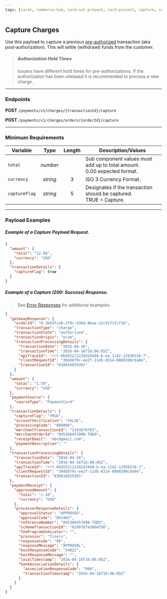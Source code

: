 ```yaml
---
tags: [carat, commerce-hub, card-not-present, card-present, capture, settle, charges]
---
```


## Capture Charges

Use this payload to capture a previous [pre-authorized](url) transaction (aka post-authorization). This will settle (withdrawl) funds from the customer.

<!-- theme: warning -->

> ##### Authorization Hold Times
>
> Issuers have different hold times for pre-authorizations. If the authorization has been released it is recommended to process a new charge.

---

### Endpoints

**POST** `/payments/v1/charges/{transactionId}/capture`

**POST** `/payments/v1/charges/orders/{orderId}/capture`

---

### Minimum Requirements

| Variable | Type | Length | Description/Values |
| -------- | :--: | :------------: | ------------------ |
| `total` | *number* |  | Sub component values must add up to total amount.<br/>0.00 expected format. |
| `currency` | *string* | 3 | ISO 3 Currency Format. |
| `captureFlag` | *string* | 5 | Designates if the transaction should be captured.<br/>TRUE = Capture. |

---

### Payload Examples

<!--
type: tab
title: Request
-->

##### Example of a Capture Payload Request.

```json
{
  "amount": {
    "total": "12.04",
    "currency": "USD"
  },
  "transactionDetails": {
    "captureFlag": true
  }
}
```

<!--
type: tab
title: Response
-->

##### Example of a Capture (200: Success) Response.

<!-- theme: info -->

> See [Error Responses](url) for additional examples.

```json
{
  "gatewayResponse": {
    "orderId": "R-3b83fca8-2f9c-4364-86ae-12c91f1fcf16",
    "transactionType": "charge",
    "transactionState": "authorized",
    "transactionOrigin": "ecom",
    "transactionProcessingDetails": {
      "transactionDate": "2016-04-16",
      "transactionTime": "2016-04-16T16:06:05Z",
      "apiTraceId": "rrt-0bd552c12342d3448-b-ea-1142-12938318-7",
      "clientRequestId": "30dd879c-ee2f-11db-8314-0800200c9a66",
      "transactionId": "838916029301"
    }
  },
  "amount": {
    "total": "1.50",
    "currency": "USD"
  },
  "paymentSource": {
    "sourceType": "PaymentCard"
  },
  "transactionDetails": {
    "captureFlag": "TRUE",
    "accountVerification": "FALSE",
    "processingCode": "000000",
    "merchantTransactionId": "1343678765",
    "merchantOrderId": "845366457890-TODO",
    "receiptEmail": "abc@gmail.com",
    "paymentDescription": ""
  },
  "transactionProcessingDetails": {
    "transactionDate": "2016-04-16",
    "transactionTime": "2016-04-16T16:06:05Z",
    "apiTraceId": "rrt-0bd552c12342d3448-b-ea-1142-12938318-7",
    "clientRequestId": "30dd879c-ee2f-11db-8314-0800200c9a66",
    "transactionId": "838916029301"
  },
  "paymentReceipt": {
    "approvedAmount": {
      "total": "1.50",
      "currency": "USD"
    },
    "processorResponseDetails": {
      "approvalStatus": "APPROVED",
      "approvalCode": "OK3483",
      "referenceNumber": "845366457890-TODO",
      "schemeTransactionId": "019078743804756",
      "feeProgramIndicator": "",
      "processor": "fiserv",
      "responseCode": "00",
      "responseMessage": "APPROVAL",
      "hostResponseCode": "54022",
      "hostResponseMessage": "",
      "localTimestamp": "2016-04-16T16:06:05Z",
      "bankAssociationDetails": {
        "associationResponseCode": "000",
        "transactionTimestamp": "2016-04-16T16:06:05Z"
      }
    }
  }
}
```

<!-- type: tab-end -->
